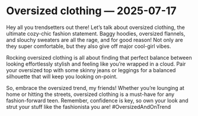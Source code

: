# Oversized clothing — 2025-07-17

Hey all you trendsetters out there! Let’s talk about oversized clothing, the ultimate cozy-chic fashion statement. Baggy hoodies, oversized flannels, and slouchy sweaters are all the rage, and for good reason! Not only are they super comfortable, but they also give off major cool-girl vibes.

Rocking oversized clothing is all about finding that perfect balance between looking effortlessly stylish and feeling like you’re wrapped in a cloud. Pair your oversized top with some skinny jeans or leggings for a balanced silhouette that will keep you looking on-point.

So, embrace the oversized trend, my friends! Whether you’re lounging at home or hitting the streets, oversized clothing is a must-have for any fashion-forward teen. Remember, confidence is key, so own your look and strut your stuff like the fashionista you are! #OversizedAndOnTrend